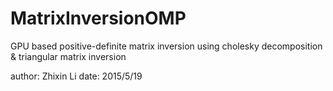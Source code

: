 # MatrixInversionOMP

GPU based positive-definite matrix inversion using cholesky decomposition & triangular matrix inversion

author: Zhixin Li
date: 2015/5/19
